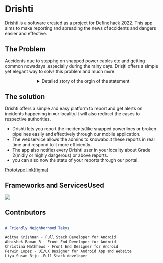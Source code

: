 # Drishti

Drishti is a software created as a project for Define hack 2022.
This app aims to make reporting and spreading the news of accidents and dangers easier and effective. 

## The Problem
   Accidents due to stepping on snapped power cables etc and getting common nowadays ,especially during the rainy days. Drisjti offers a simple yet elegant way to solve this problem and much more.
   <details align="center">
  <summary>Detailed story of the orgin of the statement</summary>
  <p> thestory of the auto uncle ig..</p>
  </details>
  

## The solution
  Drishti offers a simple and easy platform to report and get alerts on incidents happening in our locality.It will also redirect the cases to respective authorities.
  
  - Drishti lets you report the incidents(like snapped powerlines or broken pipelines easily and effectively through our mobile application.
  - The webservice allows the admins to knowabout these reports in real time and respond to it more efficiently.
  - The app also notifies every Drishti user in your locality about Grade 2(midly or highly dangerous) or above reports.
  - you can also now the statu of your reports through our portal.

[Prototype link(figma)](https://www.figma.com/proto/iY2avWglgTX1P9ePy54zIr/App?node-id=87%3A97&scaling=min-zoom&page-id=24%3A330&starting-point-node-id=99%3A137)
  
## Frameworks and ServicesUsed
[![](https://skillicons.dev/icons?i=flutter,androidstudio,bootstrap,figma,heroku,js,mongodb,react)](https://skillicons.dev)


## Contributors

```markdown   

# Friendly Neighborhood Tekys

Aditya Krishnan - Full Stack Developer for Android
Abhishek Raman R - Front End Developer for Android
Christina Mathhews - Front End Designer for Android
Ferwin Lopez - UI/UX Designer for Android App and Website
Liya Susan Biju -Full Stack developer 

```
 

